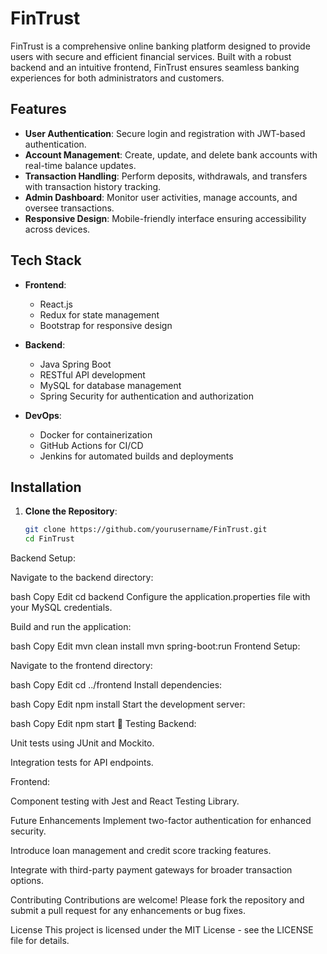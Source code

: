# FinTrust

FinTrust is a comprehensive online banking platform designed to provide users with secure and efficient financial services. Built with a robust backend and an intuitive frontend, FinTrust ensures seamless banking experiences for both administrators and customers.

## Features

- **User Authentication**: Secure login and registration with JWT-based authentication.
- **Account Management**: Create, update, and delete bank accounts with real-time balance updates.
- **Transaction Handling**: Perform deposits, withdrawals, and transfers with transaction history tracking.
- **Admin Dashboard**: Monitor user activities, manage accounts, and oversee transactions.
- **Responsive Design**: Mobile-friendly interface ensuring accessibility across devices.

##  Tech Stack

- **Frontend**:
  - React.js
  - Redux for state management
  - Bootstrap for responsive design

- **Backend**:
  - Java Spring Boot
  - RESTful API development
  - MySQL for database management
  - Spring Security for authentication and authorization

- **DevOps**:
  - Docker for containerization
  - GitHub Actions for CI/CD
  - Jenkins for automated builds and deployments

##  Installation

1. **Clone the Repository**:
   ```bash
   git clone https://github.com/yourusername/FinTrust.git
   cd FinTrust

Backend Setup:

Navigate to the backend directory:

bash
Copy
Edit
cd backend
Configure the application.properties file with your MySQL credentials.

Build and run the application:

bash
Copy
Edit
mvn clean install
mvn spring-boot:run
Frontend Setup:

Navigate to the frontend directory:

bash
Copy
Edit
cd ../frontend
Install dependencies:

bash
Copy
Edit
npm install
Start the development server:

bash
Copy
Edit
npm start
🧪 Testing
Backend:

Unit tests using JUnit and Mockito.

Integration tests for API endpoints.

Frontend:

Component testing with Jest and React Testing Library.

Future Enhancements
Implement two-factor authentication for enhanced security.

Introduce loan management and credit score tracking features.

Integrate with third-party payment gateways for broader transaction options.

 Contributing
Contributions are welcome! Please fork the repository and submit a pull request for any enhancements or bug fixes.

 License
This project is licensed under the MIT License - see the LICENSE file for details.